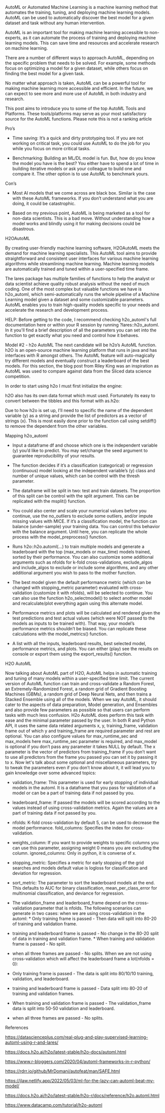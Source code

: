 AutoML or Automated Machine Learning is a machine learning method that automates the training, tuning, and deploying machine learning models. AutoML can be used to automatically discover the best model for a given dataset and task without any human intervention.

AutoML is an important tool for making machine learning accessible to non-experts, as it can automate the process of training and deploying machine learning models. This can save time and resources and accelerate research on machine learning.

There are a number of different ways to approach AutoML, depending on the specific problem that needs to be solved. For example, some methods focus on optimizing a model for a given dataset, while others focus on finding the best model for a given task.

No matter what approach is taken, AutoML can be a powerful tool for making machine learning more accessible and efficient. In the future, we can expect to see more and more use of AutoML in both industry and research.


This post aims to introduce you to some of the top AutoML Tools and Platforms. These tools/platforms may serve as your most satisfactory source for the AutoML functions. Please note this is not a ranking article

Pro’s

- Time saving: It’s a quick and dirty prototyping tool. If you are not working on critical task, you could use AutoML to do the job for you while you focus on more critical tasks.

- Benchmarking: Building an ML/DL model is fun. But, how do you know the model you have is the best? You either have to spend a lot of time in building iterative models or ask your colleague to build one and compare it. The other option is to use AutoML to benchmark yours.


Con’s

- Most AI models that we come across are black box. Similar is the case with these AutoML frameworks. If you don’t understand what you are doing, it could be catastrophic.

- Based on my previous point, AutoML is being marketed as a tool for non-data scientists. This is a bad move. Without understanding how a model works and blindly using it for making decisions could be disastrous.


H2OAutoML

By creating user-friendly machine learning software, H2OAutoML meets the demand for machine learning specialists. This AutoML tool aims to provide straightforward and consistent user interfaces for various machine learning algorithms while streamlining machine learning. Machine learning models are automatically trained and tuned within a user-specified time frame.


The lares package has multiple families of functions to help the analyst or data scientist achieve quality robust analysis without the need of much coding. One of the most complex but valuable functions we have is h2o_automl, which semi-automatically runs the whole pipeline of a Machine Learning model given a dataset and some customizable parameters. AutoML enables you to train high-quality models specific to your needs and accelerate the research and development process.

HELP: Before getting to the code, I recommend checking h2o_automl's full documentation here or within your R session by running ?lares::h2o_automl. In it you'll find a brief description of all the parameters you can set into the function to get exactly what you need and control how it behaves.

Model #2 - h2o AutoML
The next candidate will be h2o’s AutoML function. h2O is an open-source machine learning platform that runs in java and has interfaces with R amongst others. The AutoML feature will auto-magically try different models and eventually construct a leaderboard of the best models. For this section, the blog post from Riley King was an inspiration as AutoML was used to compare against data from the Sliced data science competition.

In order to start using h2o I must first initialize the engine:

h2O also has its own data format which must used. Fortunately its easy to convert between the tibbles and this format with as.h2o:

Due to how h2o is set up, I’ll need to specific the name of the dependent variable (y) as a string and provide the list of predictors as a vector of strings (x). This is most easily done prior to the function call using setdiff() to remove the dependent from the other variables.



Mapping h2o_automl

+ Input a dataframe df and choose which one is the independent variable (y) you’d like to predict. You may set/change the seed argument to guarantee reproducibility of your results.

+ The function decides if it’s a classification (categorical) or regression (continuous) model looking at the independent variable’s (y) class and number of unique values, which can be control with the thresh parameter.

+ The dataframe will be split in two: test and train datasets. The proportion of this split can be control with the split argument. This can be replicated with the msplit() function.

+ You could also center and scale your numerical values before you continue, use the no_outliers to exclude some outliers, and/or impute missing values with MICE. If it’s a classification model, the function can balance (under-sample) your training data. You can control this behavior with the balance argument. Until here, you can replicate the whole process with the model_preprocess() function.

+ Runs h2o::h2o.automl(...) to train multiple models and generate a leaderboard with the top (max_models or max_time) models trained, sorted by their performance. You can also customize some additional arguments such as nfolds for k-fold cross-validations, exclude_algos and include_algos to exclude or include some algorithms, and any other additional argument you wish to pass to the mother function.

+ The best model given the default performance metric (which can be changed with stopping_metric parameter) evaluated with cross-validation (customize it with nfolds), will be selected to continue. You can also use the function h2o_selectmodel() to select another model and recalculate/plot everything again using this alternate model.

+ Performance metrics and plots will be calculated and rendered given the test predictions and test actual values (which were NOT passed to the models as inputs to be trained with). That way, your model’s performance metrics shouldn’t be biased. You can replicate these calculations with the model_metrics() function.

+ A list with all the inputs, leaderboard results, best selected model, performance metrics, and plots. You can either (play) see the results on console or export them using the export_results() function.


H2O AutoML

Now talking about AutoML part of H2O, AutoML helps in automatic training and tuning of many models within a user-specified time limit. The current version of AutoML function can train and cross-validate a Random Forest, an Extremely-Randomized Forest, a random grid of Gradient Boosting Machines (GBMs), a random grid of Deep Neural Nets, and then trains a Stacked Ensemble using all of the models. When we say AutoML, it should cater to the aspects of data preparation, Model generation, and Ensembles and also provide few parameters as possible so that users can perform tasks with much less confusion. H2o AutoML does perform this task with ease and the minimal parameter passed by the user. In both R and Python API, it uses the same data related arguments x, y, training_frame, validation frame out of which y and training_frame are required parameter and rest are optional. You can also configure values for max_runtime_sec and max_models here max_runtime_sec parameter is required, and max_model is optional if you don’t pass any parameter it takes NULL by default. The x parameter is the vector of predictors from training_frame if you don’t want to use all predictors from the frame you passed you can set it by passing it to x. Now let's talk about some optional and miscellaneous parameters, try to tweak the parameters even if you don’t know about it, it will lead you to gain knowledge over some advanced topics:


+ validation_frame: This parameter is used for early stopping of individual models in the automl. It is a dataframe that you pass for validation of a model or can be a part of training data if not passed by you.


+ leaderboard_frame: If passed the models will be scored according to the values instead of using cross-validation metrics. Again the values are a part of training data if not passed by you.


+ nfolds: K-fold cross-validation by default 5, can be used to decrease the model performance.
fold_columns: Specifies the index for cross-validation.


+ weights_column: If you want to provide weights to specific columns you can use this parameter, assigning weight 0 means you are excluding the column.
ignored_columns: Only in python, it is converse of x.


+ stopping_metric: Specifies a metric for early stopping of the grid searches and models default value is logloss for classification and deviation for regression.

+ sort_metric: The parameter to sort the leaderboard models at the end. This defaults to AUC for binary classification, mean_per_class_error for multinomial classification, and deviance for regression.

+ The validation_frame and leaderboard_frame depend on the cross-validation parameter that is nfolds. The following scenarios can generate in two cases: when we are using cross-validation in the automl: * Only training frame is passed - Then data will split into 80-20 of training and validation frame.


+ training and leaderboard frame is passed - No change in the 80-20 split of data in training and validation frame. * When training and validation frame is passed - No split. 

+ when all three frames are passed - No splits. When we are not using cross-validation which will affect the leaderboard frame a lot(nfolds = 0): 

+ Only training frame is passed - The data is split into 80/10/10 training, validation, and leaderboard. 

+ training and leaderboard frame is passed - Data split into 80-20 of training and validation frames. 

+ When training and validation frame is passed - The validation_frame data is split into 50-50 validation and leaderboard. 

+ when all three frames are passed - No splits.



References


https://datascienceplus.com/real-plug-and-play-supervised-learning-automl-using-r-and-lares/

https://docs.h2o.ai/h2o/latest-stable/h2o-docs/automl.html

https://www.r-bloggers.com/2020/04/automl-frameworks-in-r-python/

https://rdrr.io/github/MrDomani/autofeat/man/SAFE.html

https://jlaw.netlify.app/2022/05/03/ml-for-the-lazy-can-automl-beat-my-model/

https://docs.h2o.ai/h2o/latest-stable/h2o-r/docs/reference/h2o.automl.html

https://www.datacamp.com/tutorial/h2o-automl
